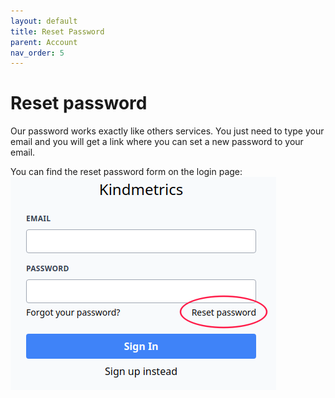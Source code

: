 ```yaml
---
layout: default
title: Reset Password
parent: Account
nav_order: 5
---
```


# Reset password

Our password works exactly like others services. You just need to type your email and you will get a link where you can set a new password to your email.

You can find the reset password form on the login page:
![Kindmetrics login reset password](/assets/images/login-reset-password.png "Kindmetrics login reset password")
